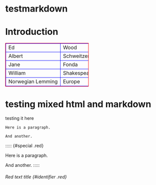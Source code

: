# testmarkdown
# Introduction

<table style="table-layout: fixed; width: 264px; border: 1px solid red;">
  <tr>
    <td style="border: 1px solid blue;  overflow: hidden; white-space: nowrap; text-overflow: ellipsis;">Ed</td>
    <td style="border: 1px solid blue;  overflow: hidden; white-space: nowrap;  text-overflow: ellipsis;">Wood</td>
  </tr>
  <tr>
    <td style="border: 1px solid blue;  overflow: hidden; white-space: nowrap; text-overflow: ellipsis;">Albert</td>
    <td style="border: 1px solid blue;  overflow: hidden; white-space: nowrap; text-overflow: ellipsis;">Schweitzer</td>
  </tr>
  <tr>
    <td style="border: 1px solid blue;  overflow: hidden; white-space: nowrap; text-overflow: ellipsis;">Jane</td>
    <td style="border: 1px solid blue;  overflow: hidden; white-space: nowrap; text-overflow: ellipsis;">Fonda</td>
  </tr>
  <tr>
    <td style="border: 1px solid blue;  overflow: hidden; white-space: nowrap; text-overflow: ellipsis;">William</td>
    <td style="border: 1px solid blue;  overflow: hidden; white-space: nowrap; text-overflow: ellipsis;">Shakespeare</td>
  </tr>
  <tr>
  <td style="border: 1px solid blue;  overflow: hidden; white-space: nowrap; text-overflow: ellipsis;">Norwegian Lemming</td>
  <td style="border: 1px solid blue;  overflow: hidden; white-space: nowrap; text-overflow: ellipsis;">Europe</td>
  </tr>
</table>

# testing mixed html and markdown

testing it here

```{.red .numberLines startFrom="1"}
Here is a paragraph.

And another.
```

::::: {#special .red}

Here is a paragraph.

And another.
:::::

###### Red text title {#identifier .red}
